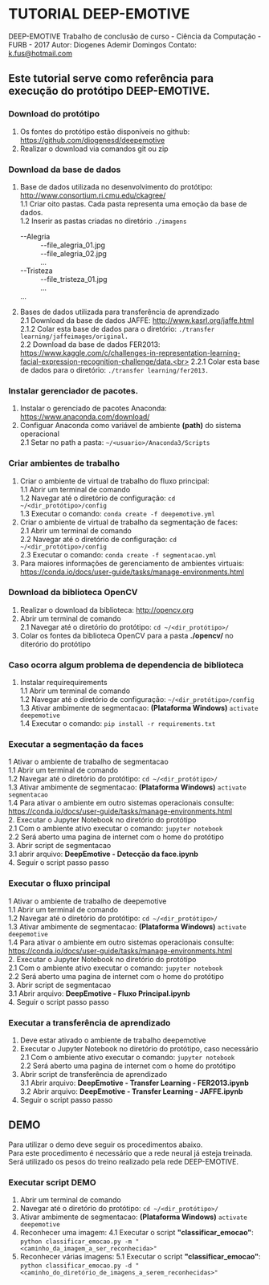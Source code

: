 # TUTORIAL DEEP-EMOTIVE #

DEEP-EMOTIVE
Trabalho de conclusão de curso - Ciência da Computação - FURB - 2017
Autor: Diogenes Ademir Domingos
Contato: k.fus@hotmail.com

## Este tutorial serve como referência para execução do protótipo DEEP-EMOTIVE.

### Download do protótipo
1. Os fontes do protótipo estão disponíveis no github: https://github.com/diogenesd/deepemotive<br>
2. Realizar o download via comandos git ou zip

### Download da base de dados
1. Base de dados utilizada no desenvolvimento do protótipo: http://www.consortium.ri.cmu.edu/ckagree/<br>
	1.1 Criar oito pastas. Cada pasta representa uma emoção da base de dados.<br>
	1.2 Inserir as pastas criadas no diretório `./imagens`
	<dl>
	  <dt>--Alegria</dt>
		<dd>--file_alegria_01.jpg</dd>
		<dd>--file_alegria_02.jpg</dd>
		<dd>...</dd>
	  <dt>--Tristeza</dt>
		<dd>--file_tristeza_01.jpg</dd>
		<dd>...</dd>
	 <dt>...</dt>
	</dl>
2. Bases de dados utilizada para transferência de aprendizado<br>
	2.1 Download da base de dados JAFFE: http://www.kasrl.org/jaffe.html<br>
		2.1.2 Colar esta base de dados para o diretório: `./transfer learning/jaffeimages/original.`<br>
	2.2 Download da base de dados FER2013: https://www.kaggle.com/c/challenges-in-representation-learning-facial-expression-recognition-challenge/data.<br>
		2.2.1 Colar esta base de dados para o diretório: `./transfer learning/fer2013.`<br>

	
### Instalar gerenciador de pacotes.
1. Instalar o gerenciado de pacotes Anaconda: https://www.anaconda.com/download/<br>
2. Configuar Anaconda como variável de ambiente **(path)** do sistema operacional<br>
	2.1 Setar no path a pasta: `~/<usuario>/Anaconda3/Scripts`<br>

### Criar ambientes de trabalho
1. Criar o ambiente de virtual de trabalho do fluxo principal:<br>
	1.1 Abrir um terminal de comando<br>
	1.2 Navegar até o diretório de configuração: `cd ~/<dir_protótipo>/config`<br>
	1.3 Executar o comando: `conda create -f deepemotive.yml`<br>
2. Criar o ambiente de virtual de trabalho da segmentação de faces:<br>
	2.1 Abrir um terminal de comando<br>
	2.2 Navegar até o diretório de configuração: `cd ~/<dir_protótipo>/config`<br>
	2.3 Executar o comando: `conda create -f segmentacao.yml`<br>
3. Para maiores informações de gerenciamento de ambientes virtuais: https://conda.io/docs/user-guide/tasks/manage-environments.html<br>

### Download da biblioteca OpenCV
1. Realizar o download da biblioteca: http://opencv.org<br>
2. Abrir um terminal de comando<br>
	2.1 Navegar até o diretório do protótipo: `cd ~/<dir_protótipo>/`<br>
2. Colar os fontes da biblioteca OpenCV para a pasta **./opencv/** no diterório do protótipo<br>

### Caso ocorra algum problema de dependencia de biblioteca
1. Instalar requirequirements<br>
	1.1 Abrir um terminal de comando<br>
	1.2 Navegar até o diretório de configuração: `~/<dir_protótipo>/config`<br>
	1.3 Ativar ambimente de segmentacao: **(Plataforma Windows)** `activate deepemotive`<br>
	1.4 Executar o comando: `pip install -r requirements.txt`<br>

### Executar a segmentação da faces
1 Ativar o ambiente de trabalho de segmentacao<br>
	1.1 Abrir um terminal de comando<br>
	1.2 Navegar até o diretório do protótipo: `cd ~/<dir_protótipo>/`<br>
	1.3 Ativar ambimente de segmentacao: **(Plataforma Windows)** `activate segmentacao`<br>
	1.4 Para ativar o ambiente em outro sistemas operacionais consulte: https://conda.io/docs/user-guide/tasks/manage-environments.html<br>
2. Executar o Jupyter Notebook no diretório do protótipo<br>
	2.1 Com o ambiente ativo executar o comando: `jupyter notebook`<br>
	2.2 Será aberto uma pagina de internet com o home do protótipo<br>
3. Abrir script de segmentacao<br>
	3.1 abrir arquivo: **DeepEmotive - Detecção da face.ipynb**<br>
4. Seguir o script passo passo<br>

### Executar o fluxo principal
1 Ativar o ambiente de trabalho de deepemotive<br>
	1.1 Abrir um terminal de comando<br>
	1.2 Navegar até o diretório do protótipo: `cd ~/<dir_protótipo>/`<br>
	1.3 Ativar ambimente de segmentacao: **(Plataforma Windows)** `activate deepemotive`<br>
	1.4 Para ativar o ambiente em outro sistemas operacionais consulte: https://conda.io/docs/user-guide/tasks/manage-environments.html<br>
2. Executar o Jupyter Notebook no diretório do protótipo<br>
	2.1 Com o ambiente ativo executar o comando: `jupyter notebook`<br>
	2.2 Será aberto uma pagina de internet com o home do protótipo<br>
3. Abrir script de segmentacao<br>
	3.1 Abrir arquivo: **DeepEmotive - Fluxo Principal.ipynb**<br>
4. Seguir o script passo passo<br>

### Executar a transferência de aprendizado
1. Deve estar ativado o ambiente de trabalho deepemotive<br>
2. Executar o Jupyter Notebook no diretório do protótipo, caso necessário<br>
	2.1 Com o ambiente ativo executar o comando: `jupyter notebook`<br>
	2.2 Será aberto uma pagina de internet com o home do protótipo<br>
3. Abrir script de transferência de aprendizado<br>
	3.1 Abrir arquivo: **DeepEmotive - Transfer Learning - FER2013.ipynb**<br>
	3.2 Abrir arquivo: **DeepEmotive - Transfer Learning - JAFFE.ipynb**<br>
4. Seguir o script passo passo<br>

## DEMO ##

Para utilizar o demo deve seguir os procedimentos abaixo.<br>
Para este procedimento é necessário que a rede neural já esteja treinada.<br>
Será utilizado os pesos do treino realizado pela rede DEEP-EMOTIVE.<br>

### Executar script DEMO ###
1. Abrir um terminal de comando
2. Navegar até o diretório do protótipo: `cd ~/<dir_protótipo>/`
3. Ativar ambimente de segmentacao: **(Plataforma Windows)** `activate deepemotive`
4. Reconhecer uma imagem:
	4.1 Executar o script **"classificar_emocao"**: `python classificar_emocao.py -m "<caminho_da_imagem_a_ser_reconhecida>"`
5. Reconhecer várias imagens:
	5.1 Executar o script **"classificar_emocao"**: `python classificar_emocao.py -d "<caminho_do_diretório_de_imagens_a_serem_reconhecidas>"`
